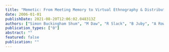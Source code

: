```yaml
---
title: "Memetic: From Meeting Memory to Virtual Ethnography & Distributed Video Analysis"
date: 2006-01-01
publishDate: 2021-08-20T12:06:02.048313Z
authors: ["Simon Buckingham Shum", "M Daw", "R Slack", "B Juby", "A Rowley", "M Bachler", " ..."]
publication_types: ["0"]
abstract: ""
featured: false
publication: ""
---
```


